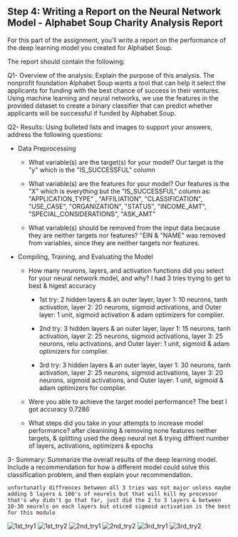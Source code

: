 ## Step 4: Writing a Report on the Neural Network Model - Alphabet Soup Charity Analysis Report

For this part of the assignment, you’ll write a report on the performance of the deep learning model you created for Alphabet Soup.

The report should contain the following:

Q1- Overview of the analysis: Explain the purpose of this analysis.
    The nonprofit foundation Alphabet Soup wants a tool that can help it select the applicants for funding with the best chance of success in their ventures. Using machine learning and neural networks, we use the features in the provided dataset to create a binary classifier that can predict whether applicants will be successful if funded by Alphabet Soup.


Q2- Results: Using bulleted lists and images to support your answers, address the following questions:

- Data Preprocessing

  - What variable(s) are the target(s) for your model?
    Our target is the "y" which is the "IS_SUCCESSFUL" column

  - What variable(s) are the features for your model?
    Our features is the "X" which is everything but the "IS_SUCCESSFUL" column
    as: "APPLICATION_TYPE" , "AFFILIATION", "CLASSIFICATION", "USE_CASE", "ORGANIZATION", "STATUS", "INCOME_AMT", "SPECIAL_CONSIDERATIONS", "ASK_AMT"

  - What variable(s) should be removed from the input data because they are neither targets nor features?
    "EIN & "NAME" was removed from variables, since they are neither targets nor features.
    
- Compiling, Training, and Evaluating the Model

  - How many neurons, layers, and activation functions did you select for your neural network model, and why?
    I had 3 tries trying to get to best & higest accuracy

    - 1st try: 2 hidden layers & an outer layer, layer 1: 10 neurons, tanh activation, layer 2: 20 neurons, sigmoid activations, and Outer layer: 1 unit, sigmoid activation & adam optimizers for complier. 

    - 2nd try: 3 hidden layers & an outer layer, layer 1: 15 neurons, tanh activation, layer 2: 25 neurons, sigmoid activations, layer 3: 25 neurons, relu activations, and Outer layer: 1 unit, sigmoid & adam optimizers for complier.

    - 3rd try: 3 hidden layers & an outer layer, layer 1: 30 neurons, tanh activation, layer 2: 25 neurons, sigmoid activations, layer 3: 20 neurons, sigmoid activations, and Outer layer: 1 unit, sigmoid & adam optimizers for complier.

  - Were you able to achieve the target model performance?
    The best I got accuracy  0.7286

  - What steps did you take in your attempts to increase model performance?
    after cleanining & removing none features neither targets, & splitting used the deep neural net & trying diffrent number of layers, activations, optimizers & epochs

3- Summary: Summarize the overall results of the deep learning model. Include a recommendation for how a different model could solve this classification problem, and then explain your recommendation.

    unfortunatly diffrences between all 3 tries was not major unless maybe adding 5 layers & 100's of neurels but that will kill my processor that's why didn't go that far, just did the 2 to 3 layers & between 10-30 neurels on each layers but oticed sigmoid activation is the best for this module

![1st_try1](https://github.com/hanydief/deep_learning-Charity_Challenge/blob/main/Images/1st_try_code.png)
![1st_try2](https://github.com/hanydief/deep_learning-Charity_Challenge/blob/main/Images/1st_try_results.png)
![2nd_try1](https://github.com/hanydief/deep_learning-Charity_Challenge/blob/main/Images/2nd_try_code.png)
![2nd_try2](https://github.com/hanydief/deep_learning-Charity_Challenge/blob/main/Images/2nd_try_results.png)
![3rd_try1](https://github.com/hanydief/deep_learning-Charity_Challenge/blob/main/Images/3rd_try_code.png)
![3rd_try2](https://github.com/hanydief/deep_learning-Charity_Challenge/blob/main/Images/3rd_try_results.png)